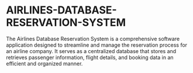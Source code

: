 # AIRLINES-DATABASE-RESERVATION-SYSTEM
The Airlines Database Reservation System is a comprehensive software application designed to streamline and manage the reservation process for an airline company. It serves as a centralized database that stores and retrieves passenger information, flight details, and booking data in an efficient and organized manner.

